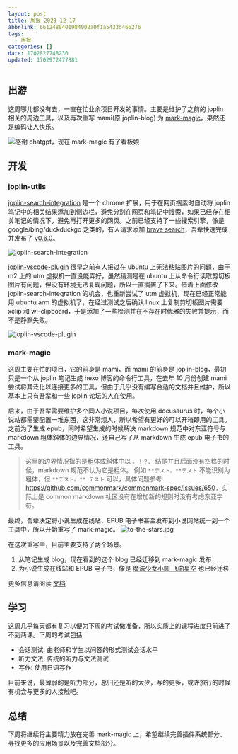 ```yaml
---
layout: post
title: 周报 2023-12-17
abbrlink: 6612488401984002a0f1a5433d466276
tags:
  - 周报
categories: []
date: 1702827748230
updated: 1702972477881
---
```


## 出游

这周哪儿都没有去，一直在忙业余项目开发的事情。主要是维护了之前的 joplin 相关的周边工具，以及再次重写 mami(原 joplin-blog) 为 [mark-magic](https://github.com/mark-magic/mark-magic)，果然还是编码让人快乐。

![感谢 chatgpt，现在 mark-magic 有了看板娘](https://mark-magic.rxliuli.com/mark-magic.jpg)

## 开发

### joplin-utils

[joplin-search-integration](https://chrome.google.com/webstore/detail/joplin-search-integration/mcjkdcifkhjenpfjacnbhpdcnjknjkhj) 是一个 chrome 扩展，用于在网页搜索时自动将 joplin 笔记中的相关结果添加到侧边栏，避免分别在网页和笔记中搜索，如果已经存在相关笔记的情况下，避免再打开更多的网页。之前已经支持了一些搜索引擎，像是 google/bing/duckduckgo 之类的，有人请求添加 [brave search](https://github.com/rxliuli/joplin-utils/issues/90)，吾辈快速完成并发布了 [v0.6.0](https://github.com/rxliuli/joplin-utils/releases/tag/joplin-search-integration%400.6.0)。

![joplin-search-integration](https://github.com/rxliuli/joplin-utils/assets/24560368/8fe80393-46d8-422d-b67b-37babf10770f)

[joplin-vscode-plugin](https://marketplace.visualstudio.com/items?itemName=rxliuli.joplin-vscode-plugin) 很早之前有人报过在 ubuntu 上无法粘贴图片的问题，由于 m2 上的 utm 虚拟机一直没能弄好，虽然猜测是在 ubuntu 上从命令行读取剪切板图片有问题，但没有环境无法复现问题，所以一直搁置了下来。借着上面修改 joplin-search-integration 的机会，也重新尝试了 utm 虚拟机，现在已经正常能用 ubuntu arm 的虚拟机了，在经过测试之后确认 linux 上复制剪切板图片需要 xclip 和 wl-clipboard，于是添加了一些检测并在不存在时优雅的失败并提示，而不是静默失败。

![joplin-vscode-plugin](https://github.com/rxliuli/joplin-utils/assets/24560368/149dba0f-5f30-430d-abcb-de9a4a183459)

### mark-magic

这周主要在忙的项目，它的前身是 mami，而 mami 的前身是 joplin-blog，最初只是一个从 joplin 笔记生成 hexo 博客的命令行工具，在去年 10 月份创建 mami 尝试将其泛化以连接更多的工具，但由于几乎没有编写合适的文档并且维护，所以基本上只有吾辈和一些 joplin 论坛的人在使用。

后来，由于吾辈需要维护多个同人小说项目，每次使用 docusaurus 时，每个小说站都需要配置一堆东西，这非常烦人，所以希望有更好的可以开箱即用的工具。之前为了生成 epub，同时希望生成的时候解决 markdown 规范中对东亚符号与 markdown 粗体斜体的边界情况，还自己写了从 markdown 生成 epub 电子书的工具。

> 这里的边界情况指的是粗体或斜体中以 `。！？、` 结尾并且后面没有空格的时候，markdown 规范不认为它是粗体。
> 例如 `**テスト。**テスト` 不能识别为粗体，但 `**テスト。** テスト` 可以，具体问题参考 <https://github.com/commonmark/commonmark-spec/issues/650>，实际上是 common markdown 社区没有在增加新的规则时没有考虑东亚字符。

最终，吾辈决定将小说生成在线站、EPUB 电子书甚至发布到小说网站统一到一个工具中，所以开始重写了 mark-magic。
![to-the-stars.jpg](/resources/78d27fc3c56748e2afeeb172fb243013.jpg)

在这次重写中，目前主要支持了两个场景。

1. 从笔记生成 blog，现在看到的这个 blog 已经迁移到 mark-magic 发布
2. 为小说生成在线站和 EPUB 电子书，像是 [魔法少女小圆 飞向星空](https://tts.liuli.moe/) 也已经迁移

更多信息请阅读 [文档](https://mark-magic.rxliuli.com/)

## 学习

这周几乎每天都有复习以便为下周的考试做准备，所以实质上的课程进度只前进了不到两课。下周的考试包括

- 会话测试: 由老师和学生以问答的形式测试会话水平
- 听力文法: 传统的听力与文法测试
- 写作: 使用日语写作

目前来说，最薄弱的是听力部分，总归还是听的太少，写的更多，或许旅行的时候有机会与更多的人接触吧。

## 总结

下周将继续将主要精力放在完善 mark-magic 上，希望继续完善插件系统部分、寻找更多的应用场景以及完善文档部分。
